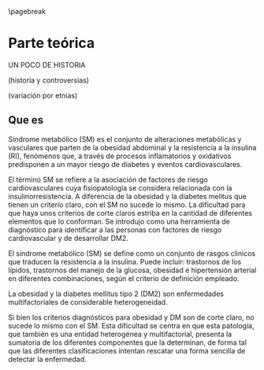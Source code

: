 \pagebreak

# Parte teórica

UN POCO DE HISTORIA 

(historia y controversias) 

(variación por etnias) 

## Que es

Síndrome metabólico (SM) es el conjunto de alteraciones metabólicas y vasculares que parten de la obesidad abdominal y la resistencia a la insulina (RI), fenómenos que, a través de procesos inflamatorios y oxidativos predisponen a un mayor riesgo de diabetes y eventos cardiovasculares.

El término SM se refiere a la asociación de factores de riesgo cardiovasculares cuya fisiopatología se considera relacionada con la insulinorresistencia.
A diferencia de la obesidad y la diabetes melitus que tienen un criterio claro, con el SM no sucede lo mismo. La dificultad para que haya unos criterios de corte claros estriba en la cantidad de diferentes elementos que lo conforman.
Se introdujo como una herramienta de diagnóstico para identificar a las personas con factores de riesgo cardiovascular y de desarrollar DM2.



El síndrome metabólico (SM) se define como un conjunto de rasgos clínicos que traducen la resistencia a la insulina.
Puede incluir: trastornos de los lípidos, trastornos del manejo de la glucosa, obesidad e hipertensión arterial en diferentes combinaciones, según el criterio de definición empleado. 

 
La obesidad y la diabetes mellitus tipo 2 (DM2) son enfermedades multifactoriales de considerable heterogeneidad.

Si bien los criterios diagnósticos para obesidad y DM son de corte claro, no sucede lo mismo con el SM. Esta dificultad se centra en que esta patología, que también es una entidad heterogénea y multifactorial, presenta la sumatoria de  los  diferentes  componentes  que  la  determinan,  de  forma  tal  que  las  diferentes  clasificaciones intentan rescatar una forma sencilla de detectar la enfermedad. 